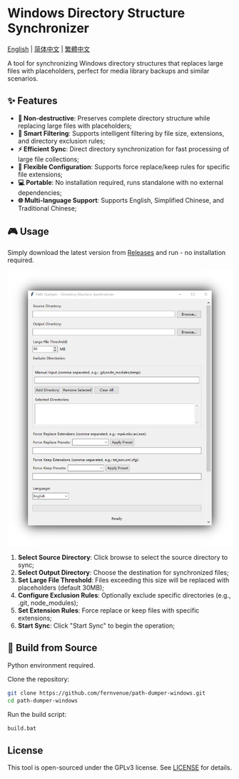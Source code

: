 # Windows Directory Structure Synchronizer

[English](README.md) | [简体中文](README.zh_Hans.md) | [繁體中文](README.zh_Hant.md)

A tool for synchronizing Windows directory structures that replaces large files with placeholders, perfect for media library backups and similar scenarios.

## ✨ Features

- **📄 Non-destructive**: Preserves complete directory structure while replacing large files with placeholders;
- **🎯 Smart Filtering**: Supports intelligent filtering by file size, extensions, and directory exclusion rules;
- **⚡ Efficient Sync**: Direct directory synchronization for fast processing of large file collections;
- **🔧 Flexible Configuration**: Supports force replace/keep rules for specific file extensions;
- **💻 Portable**: No installation required, runs standalone with no external dependencies;
- **🌐 Multi-language Support**: Supports English, Simplified Chinese, and Traditional Chinese;

## 🎮 Usage

Simply download the latest version from [Releases](https://github.com/fernvenue/path-dumper-windows/releases/latest) and run - no installation required.

![image](./assets/images/D7E918710762045D.webp)

1. **Select Source Directory**: Click browse to select the source directory to sync;
2. **Select Output Directory**: Choose the destination for synchronized files;
3. **Set Large File Threshold**: Files exceeding this size will be replaced with placeholders (default 30MB);
4. **Configure Exclusion Rules**: Optionally exclude specific directories (e.g., .git, node_modules);
5. **Set Extension Rules**: Force replace or keep files with specific extensions;
6. **Start Sync**: Click "Start Sync" to begin the operation;

## 🚀 Build from Source

Python environment required.

Clone the repository:

```bash
git clone https://github.com/fernvenue/path-dumper-windows.git
cd path-dumper-windows
```

Run the build script:

```bash
build.bat
```

## License

This tool is open-sourced under the GPLv3 license. See [LICENSE](./LICENSE) for details.
